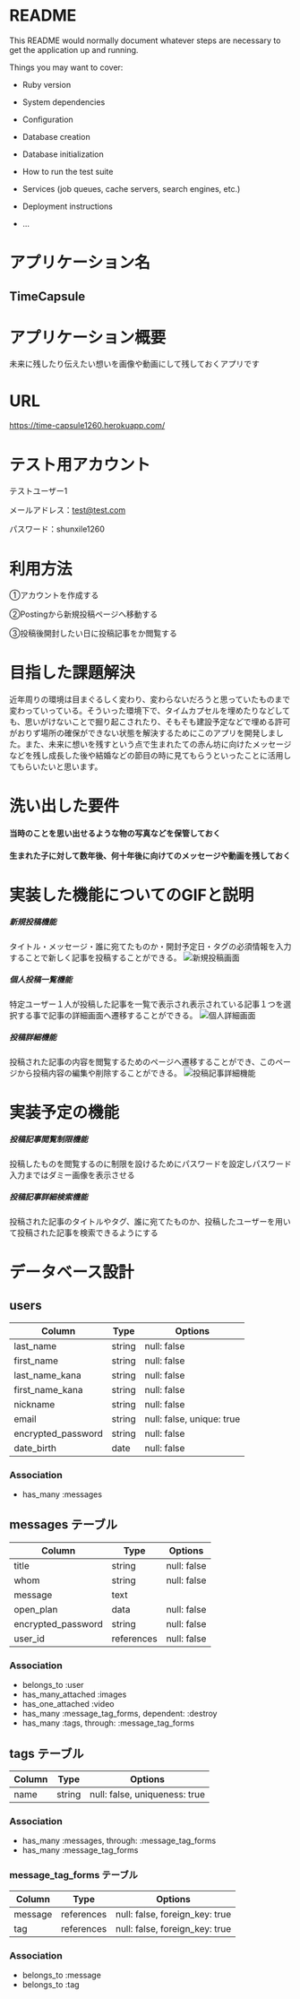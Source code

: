 # README

This README would normally document whatever steps are necessary to get the
application up and running.

Things you may want to cover:

* Ruby version

* System dependencies

* Configuration

* Database creation

* Database initialization

* How to run the test suite

* Services (job queues, cache servers, search engines, etc.)

* Deployment instructions

* ...



# アプリケーション名
## TimeCapsule

# アプリケーション概要
未来に残したり伝えたい想いを画像や動画にして残しておくアプリです

# URL
https://time-capsule1260.herokuapp.com/

# テスト用アカウント
テストユーザー1

メールアドレス：test@test.com

パスワード：shunxile1260

# 利用方法

①アカウントを作成する

②Postingから新規投稿ページへ移動する

③投稿後開封したい日に投稿記事をか閲覧する

# 目指した課題解決
近年周りの環境は目まぐるしく変わり、変わらないだろうと思っていたものまで変わっていっている。そういった環境下で、タイムカプセルを埋めたりなどしても、思いがけないことで掘り起こされたり、そもそも建設予定などで埋める許可がおりず場所の確保ができない状態を解決するためにこのアプリを開発しました。また、未来に想いを残すという点で生まれたての赤ん坊に向けたメッセージなどを残し成長した後や結婚などの節目の時に見てもらうといったことに活用してもらいたいと思います。

# 洗い出した要件
#### 当時のことを思い出せるような物の写真などを保管しておく
#### 生まれた子に対して数年後、何十年後に向けてのメッセージや動画を残しておく

# 実装した機能についてのGIFと説明
##### 新規投稿機能
タイトル・メッセージ・誰に宛てたものか・開封予定日・タグの必須情報を入力することで新しく記事を投稿することができる。
![新規投稿画面](images/TimeCapsule_README1.png)

##### 個人投稿一覧機能
特定ユーザー１人が投稿した記事を一覧で表示され表示されている記事１つを選択する事で記事の詳細画面へ遷移することができる。
![個人詳細画面](images/TimeCapsule_README2.png)

##### 投稿詳細機能
投稿された記事の内容を閲覧するためのページへ遷移することができ、このページから投稿内容の編集や削除することができる。
![投稿記事詳細機能](images/TimeCapsule_README3.png)

# 実装予定の機能
##### 投稿記事閲覧制限機能
投稿したものを閲覧するのに制限を設けるためにパスワードを設定しパスワード入力まではダミー画像を表示させる

##### 投稿記事詳細検索機能
投稿された記事のタイトルやタグ、誰に宛てたものか、投稿したユーザーを用いて投稿された記事を検索できるようにする

# データベース設計
## users
| Column             | Type   | Options                   | 
| ------------------ | ------ | ------------------------- | 
| last_name          | string | null: false               | 
| first_name         | string | null: false               | 
| last_name_kana     | string | null: false               | 
| first_name_kana    | string | null: false               | 
| nickname           | string | null: false               | 
| email              | string | null: false, unique: true | 
| encrypted_password | string | null: false               | 
| date_birth         | date   | null: false               | 

### Association
- has_many :messages

## messages テーブル
| Column             | Type       | Options     | 
| ------------------ | ---------- | ----------- | 
| title              | string     | null: false | 
| whom               | string     | null: false | 
| message            | text       |             | 
| open_plan          | data       | null: false | 
| encrypted_password | string     | null: false | 
| user_id            | references | null: false | 

### Association
- belongs_to :user
- has_many_attached :images
- has_one_attached :video
- has_many :message_tag_forms, dependent: :destroy
- has_many :tags, through: :message_tag_forms

## tags テーブル
| Column | Type       | Options                       | 
| ------ | ---------- | ----------------------------- | 
| name   | string     | null: false, uniqueness: true | 

### Association
- has_many :messages, through: :message_tag_forms
- has_many :message_tag_forms

### message_tag_forms テーブル
| Column  | Type       | Options                        | 
| ------- | ---------- | ------------------------------ | 
| message | references | null: false, foreign_key: true | 
| tag     | references | null: false, foreign_key: true | 

### Association
- belongs_to :message
- belongs_to :tag
